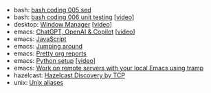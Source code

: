 - bash: [bash coding 005 sed](bash-coding-005-sed)
- bash: [bash coding 006 unit testing](bash-coding-006-unit-testing) [[video](https://youtu.be/XsdHnQ9OruQ)]
- desktop: [Window Manager](desktop-window-maker) [[video](https://www.youtube.com/watch?v=nS9W-wlJHPA)]
- emacs: [ChatGPT, OpenAI &amp; Copilot](emacs-openai-and-chatgpt) [[video](https://www.youtube.com/watch?v=H8jvhz0CGzU)]
- emacs: [JavaScript](emacs-js-setup)
- emacs: [Jumping around](emacs-jump-around)
- emacs: [Pretty org reports](emacs-pretty-org-reports)
- emacs: [Python setup](emacs-python-setup) [[video](https://www.youtube.com/watch?v=JmmTUIahB1U)]
- emacs: [Work on remote servers with your local Emacs using tramp](emacs-tramp)
- hazelcast: [Hazelcast Discovery by TCP](hazelcast-discovery-by-tcp)
- unix: [Unix aliases](unix-aliases)
